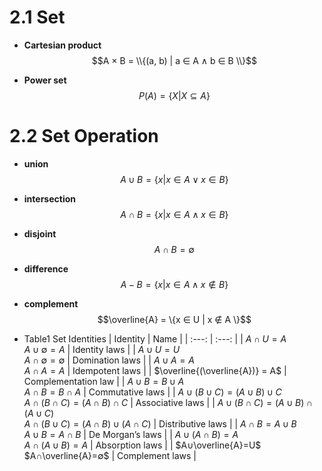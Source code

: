 # 2.1 Set

- **Cartesian product**
  $$A × B = \\{(a, b) | a ∈ A ∧ b ∈ B \\}$$

- **Power set**
  $$P(A) = \{X | X ⊆ A \}$$

# 2.2 Set Operation

- **union**
  $$A ∪ B = \{x | x ∈ A ∨ x ∈ B \}$$

- **intersection**
  $$A ∩ B = \{x | x ∈ A ∧ x ∈ B \}$$

- **disjoint**
  $$A ∩ B = \emptyset$$

- **difference**
  $$A - B = \{x | x ∈ A ∧ x ∉ B \}$$

- **complement**
  $$\overline{A} = \{x ∈ U | x ∉ A \}$$

- Table1 Set Identities
  | Identity | Name |
  | :---: | :---: |
  | $A∩U =A$</br>$A∪∅=A$ | Identity laws |
  | $A∪U =U$</br>$A∩∅=∅$ | Domination laws |
  | $A∪A=A$</br>$A∩A=A$ | Idempotent laws |
  | $\overline{(\overline{A})} = A$ | Complementation law |
  | $A∪B =B ∪A$</br>$A∩B =B ∩A$ | Commutative laws |
  | $A ∪ (B ∪ C) = (A ∪ B) ∪ C$</br>$A ∩ (B ∩ C) = (A ∩ B) ∩ C$ | Associative laws |
  | $A ∪ (B ∩ C) = (A ∪ B) ∩ (A ∪ C)$</br>$A ∩ (B ∪ C) = (A ∩ B) ∪ (A ∩ C)$ | Distributive laws |
  | $A∩B =A∪B$</br>$A∪B =A∩B$ | De Morgan’s laws |
  | $A ∪ (A ∩ B) = A$</br>$A ∩ (A ∪ B) = A$ | Absorption laws |
  | $A∪\overline{A}=U$</br>$A∩\overline{A}=∅$ | Complement laws |


